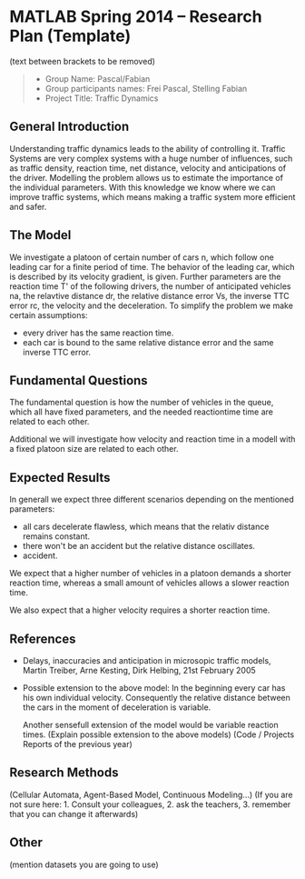 # MATLAB Spring 2014 – Research Plan (Template)
(text between brackets to be removed)

> * Group Name: Pascal/Fabian 
> * Group participants names: Frei Pascal, Stelling Fabian
> * Project Title: Traffic Dynamics

## General Introduction

Understanding traffic dynamics leads to the ability of controlling it. Traffic Systems are very complex systems with a huge number of influences, such as traffic density, reaction time, net distance, velocity and anticipations of the driver. Modelling the problem allows us to estimate the importance of the individual parameters. With this knowledge we know where we can improve traffic systems, which means making a traffic system more efficient and safer.  

## The Model

We investigate a platoon of certain number of cars n, which follow one leading car for a finite period of time. 
The behavior of the leading car, which is described by its velocity gradient, is given. Further parameters are the reaction time T' of the following drivers, the number of anticipated vehicles na, the relavtive distance dr, the relative distance error Vs, the inverse TTC error rc, the velocity and the deceleration.
To simplify the problem we make certain assumptions: 
- every driver has the same reaction time. 
- each car is bound to the same relative distance error and the same inverse TTC error. 



## Fundamental Questions

The fundamental question is how the number of vehicles in the queue, which all have fixed parameters, and the needed reactiontime time are related to each other. 

Additional we will investigate how velocity and reaction time in a modell with a fixed platoon size are related to each other. 




## Expected Results

In generall we expect three different scenarios depending on the mentioned parameters:
- all cars decelerate flawless, which means that the relativ distance remains constant.
- there won't be an accident but the relative distance oscillates.
- accident. 

We expect that a higher number of vehicles in a platoon demands a shorter reaction time, whereas a small amount of vehicles allows a slower reaction time. 

We also expect that a higher velocity requires a shorter reaction time. 

## References 

- Delays, inaccuracies and anticipation in microsopic traffic models, Martin Treiber, Arne Kesting, Dirk Helbing, 21st February 2005
- Possible extension to the above model:
  In the beginning every car has his own individual velocity. Consequently the relative distance between the cars in the   moment of deceleration is variable. 

  Another sensefull extension of the model would be variable reaction times. 
(Explain possible extension to the above models)
(Code / Projects Reports of the previous year)


## Research Methods

(Cellular Automata, Agent-Based Model, Continuous Modeling...) (If you are not sure here: 1. Consult your colleagues, 2. ask the teachers, 3. remember that you can change it afterwards)


## Other

(mention datasets you are going to use)
